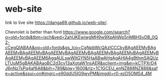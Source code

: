 # web-site

link to live site  https://danga69.github.io/web-site/.

Chevrolet is better than ford
https://www.google.com/search?q=old+fords&tbm=isch&ved=2ahUKEwiwgMH9w9XpAhWp5nMBHSvDB_0Q2-cCegQIABAA&oq=old+fords&gs_lcp=CgNpbWcQAzICCCkyBAgAEEMyBAgAEEMyBAgAEEMyBAgAEEMyBAgAEEMyBAgAEEMyBAgAEEMyBAgAEEMyBAgAEEMyBAgAEEM6AggAULswWItGYN5HaABwAHgAgAHIA4gBthmSAQUzLTUuM5gBAKABAaoBC2d3cy13aXotaW1nsAER&sclient=img&ei=kCTPXrD4J6nNz7sPq4af6A8&bih=789&biw=1600&rlz=1C1GCEU_enNZ888NZ888&safe=active&ssui=on#imgrc=e90ddU5IG9wyPM&imgdii=r0-ezD5OMS4_4M
